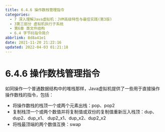 ```yaml
---
title: 6.4.6 操作数栈管理指令
categories: 
  - 7 深入理解Java虛拟机：JVM高级特性与最佳实践(第3版)
  - 3第三部分 虚拟机执行子系统
  - 第6章 类文件结构
  - 6.4 字节码指令简介
abbrlink: 8d8a41e1
date: 2021-11-20 21:22:16
updated: 2022-04-03 01:21:18
---
```

# 6.4.6 操作数栈管理指令
如同操作一个普通数据结构中的堆栈那样，Java虚拟机提供了一些用于直接操作操作数栈的指令，包括：
- 将操作数栈的栈顶一个或两个元素出栈：pop、pop2
- 复制栈顶一个或两个数值并将复制值或双份的复制值重新压入栈顶：dup、dup2、dup_x1、 dup2_x1、dup_x2、dup2_x2
- 将栈最顶端的两个数值互换：swap

